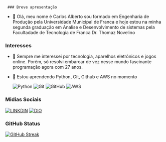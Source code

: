     ### Breve apresentação
- 👋 Olá, meu nome é Carlos Alberto sou formado em Engenharia de Produção pela Universidade Municipal de Franca e hoje estou na minha segunda graduação em Analise e Desenvolvimento de sistemas pela Facultadade de Tecnologia de Franca Dr. Thomaz Novelino
  
### Interesses
- 👀 Sempre me interessei por tecnologia, aparelhos eletrônicos e jogos online. Porém, só resolvi embarcar de vez nesse mundo fascinante programação agora com 27 anos.
- 🌱 Estou aprendendo Python, Git, Github e AWS no momento
  
  ![Python](https://img.shields.io/badge/Python-000?style=for-the-badge&logo=python)
  ![Git](https://img.shields.io/badge/Git-000?style=for-the-badge&logo=Git)
  ![GitHub](https://img.shields.io/badge/GitHub-000?style=for-the-badge&logo=GitHub)
  ![AWS](https://img.shields.io/badge/aws-000?style=for-the-badge&logo=aws)

### Midias Sociais
[![LINKDIN](https://img.shields.io/badge/Linkdin-blue)](https://www.linkedin.com/in/carlos-alberto-a444b4107/)
[![DIO](https://img.shields.io/badge/DIO-darkred)](https://web.dio.me/users/carlosalbertosn_10?tab=skills)

### GitHub Status
[![GitHub Streak](https://streak-stats.demolab.com/?user=Krathor23&theme==cobalt)](https://git.io/streak-stats)
